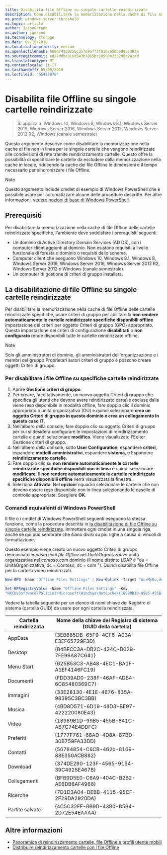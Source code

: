 ```yaml
---
title: Disabilita file Offline su singole cartelle reindirizzate
description: Come disabilitare la memorizzazione nella cache di file non in linea per le singole cartelle che vengono reindirizzate alle condivisioni di rete tramite reindirizzamento cartelle.
ms.prod: windows-server-threshold
ms.topic: article
author: JasonGerend
ms.author: jgerend
ms.technology: storage
ms.date: 09/10/2018
ms.localizationpriority: medium
ms.openlocfilehash: b006742c9256c357d9aff3fb1b765dbed087383a
ms.sourcegitcommit: ed27ddbe316d543b7865bc10590b238290a2a1ad
ms.translationtype: MT
ms.contentlocale: it-IT
ms.lasthandoff: 05/09/2019
ms.locfileid: "65475876"
---
```

# <a name="disable-offline-files-on-individual-redirected-folders"></a>Disabilita file Offline su singole cartelle reindirizzate

>Si applica a: Windows 10, Windows 8, Windows 8.1, Windows Server 2019, Windows Server 2016, Windows Server 2012, Windows Server 2012 R2, Windows (canale semestrale)

Questo argomento descrive come disabilitare la memorizzazione nella cache di file non in linea per le singole cartelle che vengono reindirizzate alle condivisioni di rete tramite reindirizzamento cartelle. Questo offre la possibilità di specificare le cartelle da escludere dalla memorizzazione nella cache in locale, riducendo la cache dei file Offline le dimensioni e il tempo necessario per sincronizzare i file Offline.

>[!NOTE]
>Questo argomento include cmdlet di esempio di Windows PowerShell che è possibile usare per automatizzare alcune delle procedure descritte. Per altre informazioni, vedere [nozioni di base di Windows PowerShell](https://docs.microsoft.com/powershell/scripting/getting-started/fundamental/windows-powershell-basics?view=powershell-6).

## <a name="prerequisites"></a>Prerequisiti

Per disabilitare la memorizzazione nella cache di file Offline delle cartelle reindirizzate specifiche, l'ambiente deve soddisfare i prerequisiti seguenti.

- Un dominio di Active Directory Domain Services (AD DS), con i computer client aggiunti al dominio. Non esistono requisiti a livello funzionale di foresta o dominio o requisiti dello schema.
- Computer client che eseguono Windows 10, Windows 8.1, Windows 8, Windows Server 2019, Windows Server 2016, Windows Server 2012 R2, Windows Server 2012 o Windows (canale semestrale).
- Un computer di gestione di criteri di gruppo installata.

## <a name="disabling-offline-files-on-individual-redirected-folders"></a>La disabilitazione di file Offline su singole cartelle reindirizzate

Per disabilitare la memorizzazione nella cache di file Offline delle cartelle reindirizzate specifiche, usare criteri di gruppo per abilitare la **non rendere automaticamente le cartelle reindirizzate specifiche disponibili offline** impostazione dei criteri per oggetto Criteri di gruppo (GPO) appropriato. Questa impostazione dei criteri di configurazione **disabilitati** o **non configurato** rende disponibili tutte le cartelle reindirizzate offline.

>[!NOTE]
>Solo gli amministratori di dominio, gli amministratori dell'organizzazione e i membri del gruppo Proprietari autori criteri di gruppo è possono creare oggetti Criteri di gruppo.

### <a name="to-disable-offline-files-on-specific-redirected-folders"></a>Per disabilitare i file Offline su specifiche cartelle reindirizzate

1. Aprire **Gestione criteri di gruppo**.
2. Per creare, facoltativamente, un nuovo oggetto Criteri di gruppo che specifica gli utenti che devono avere reindirizzato cartelle escluse dalla viene reso disponibile in modalità offline, fare doppio clic il dominio appropriato o unità organizzativa (OU) e quindi selezionare **crea un oggetto Criteri di gruppo in questo dominio e crea un collegamento In questo caso IT**.
3. Nell'albero della console, fare doppio clic su oggetto Criteri di gruppo per cui si desidera configurare le impostazioni di reindirizzamento cartelle e quindi selezionare **modifica**. Viene visualizzato l'Editor Gestione criteri di gruppo.
4. Nell'albero della console, sotto **User Configuration**, espandere **criteri**, espandere **modelli amministrativi**, espandere **sistema**, e Espandere **reindirizzamento cartelle**.
5. Fare doppio clic su **non rendere automaticamente le cartelle reindirizzate specifiche disponibili non in linea** e quindi selezionare **modificare**. Il **non rendere automaticamente le cartelle reindirizzate specifiche disponibili offline** verrà visualizzata la finestra.
6. Seleziona **Attivata**. Nel **opzioni** riquadro selezionare le cartelle che non devono essere reso disponibile non in linea selezionando le caselle di controllo appropriate. Scegliere **OK**.

### <a name="windows-powershell-equivalent-commands"></a>Comandi equivalenti di Windows PowerShell

Il file o i cmdlet di Windows PowerShell seguenti eseguono la stessa funzione, come la procedura descritta in [la disabilitazione di file Offline su singole cartelle reindirizzate](#disabling-offline-files-on-individual-redirected-folders). Immettere ogni cmdlet in una singola riga, anche se qui può sembrare che siano divisi su più righe a causa di vincoli di formattazione.

Questo esempio viene creato un nuovo oggetto Criteri di gruppo denominato *impostazioni file Offline* nel *UnitàOrganizzativa* unità organizzativa nel *contoso.com* dominio (il nome distinto LDAP è "ou = UnitàOrganizzativa, dc = Contoso, dc = com "). Quindi disabilita file Offline per la cartella video reindirizzati.

```PowerShell
New-GPO -Name "Offline Files Settings" | New-Gplink -Target "ou=MyOu,dc=contoso,dc=com" -LinkEnabled Yes

Set-GPRegistryValue –Name "Offline Files Settings" –Key
"HKCU\Software\Policies\Microsoft\Windows\NetCache\{18989B1D-99B5-455B-841C-AB7C74E4DDFC}" -ValueName DisableFRAdminPinByFolder –Type DWORD –Value 1
```

Vedere la tabella seguente per un elenco di nomi chiave del Registro di sistema (cartella GUID) da usare per ogni cartella reindirizzata.

|Cartella reindirizzata|Nome della chiave del Registro di sistema (GUID della cartella)|
|---|---|
|AppData|{3EB685DB-65F9-4CF6-A03A-E3EF65729F3D}|
|Desktop|{B4BFCC3A-DB2C-424C-B029-7FE99A87C641}|
|Menu Start|{625B53C3-AB48-4EC1-BA1F-A1EF4146FC19}|
|Documenti|{FDD39AD0-238F-46AF-ADB4-6C85480369C7}|
|Immagini|{33E28130-4E1E-4676-835A-98395C3BC3BB}|
|Musica|{4BD8D571-6D19-48D3-BE97-422220080E43}|
|Video|{18989B1D-99B5-455B-841C-AB7C74E4DDFC}|
|Preferiti|{1777F761-68AD-4D8A-87BD-30B759FA33DD}|
|Contatti|{56784854-C6CB-462b-8169-88E350ACB882}|
|Download|{374DE290-123F-4565-9164-39C4925E467B}|
|Collegamenti|{BFB9D5E0-C6A9-404C-B2B2-AE6DB6AF4968}|
|Ricerche|{7D1D3A04-DEBB-4115-95CF-2F29DA2920DA}|
|Partite salvate|{4C5C32FF-BB9D-43B0-B5B4-2D72E54EAAA4}|

## <a name="more-information"></a>Altre informazioni

- [Panoramica di reindirizzamento cartelle, file Offline e profili utente mobili](folder-redirection-rup-overview.md)
- [Distribuire reindirizzamento cartelle con i file Offline](deploy-folder-redirection.md)
